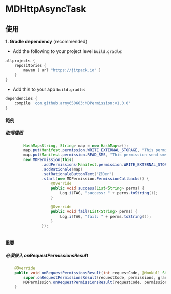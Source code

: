 # MDHttpAsyncTask
## 使用
**1. Gradle dependency** (recommended)

  -  Add the following to your project level `build.gradle`:
 
``` gradle
allprojects {
	repositories {
		maven { url "https://jitpack.io" }
	}
}
```
  -  Add this to your app `build.gradle`:
 
``` gradle
dependencies {
	compile 'com.github.army650663:MDPermission:v1.0.0'
}
```

#### 範例
##### 取得權限
 
 ``` java
         HashMap<String, String> map = new HashMap<>();
         map.put(Manifest.permission.WRITE_EXTERNAL_STORAGE, "This permission use update");
         map.put(Manifest.permission.READ_SMS, "This permission send sms");
         new MDPermission(this)
                 .addPermissions(Manifest.permission.WRITE_EXTERNAL_STORAGE, Manifest.permission.READ_SMS)
                 .addRationale(map)
                 .setRationaleButtonText("好Der")
                 .start(new MDPermission.PermissionCallbacks() {
                     @Override
                     public void success(List<String> perms) {
                         Log.i(TAG, "success: " + perms.toString());
                     }
 
                     @Override
                     public void fail(List<String> perms) {
                         Log.i(TAG, "fail: " + perms.toString());
                     }
                 });
         
 ``` 
 
#### 重要
##### 必須接入 onRequestPermissionsResult
 
 ``` java
     @Override
     public void onRequestPermissionsResult(int requestCode, @NonNull String[] permissions, @NonNull int[] grantResults) {
         super.onRequestPermissionsResult(requestCode, permissions, grantResults);
         MDPermission.onRequestPermissionsResult(requestCode, permissions, grantResults);
     }
 ```

